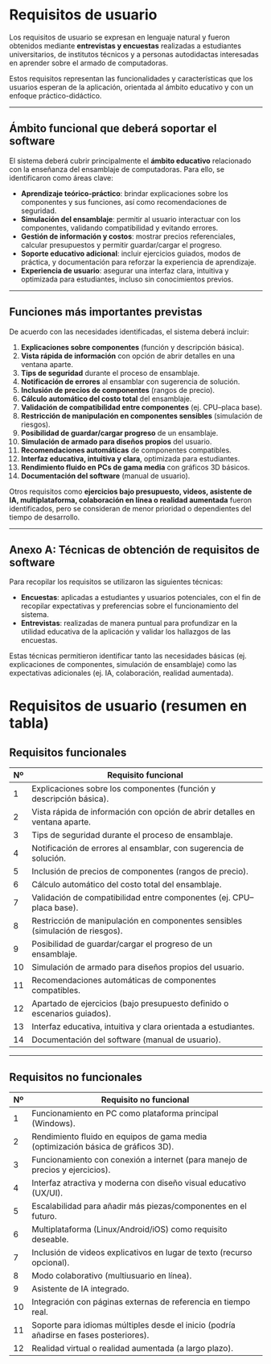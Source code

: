 # Requisitos de usuario  

Los requisitos de usuario se expresan en lenguaje natural y fueron obtenidos mediante **entrevistas y encuestas** realizadas a estudiantes universitarios, de institutos técnicos y a personas autodidactas interesadas en aprender sobre el armado de computadoras.  

Estos requisitos representan las funcionalidades y características que los usuarios esperan de la aplicación, orientada al ámbito educativo y con un enfoque práctico-didáctico.  

---

## Ámbito funcional que deberá soportar el software  

El sistema deberá cubrir principalmente el **ámbito educativo** relacionado con la enseñanza del ensamblaje de computadoras. Para ello, se identificaron como áreas clave:  

- **Aprendizaje teórico-práctico**: brindar explicaciones sobre los componentes y sus funciones, así como recomendaciones de seguridad.  
- **Simulación del ensamblaje**: permitir al usuario interactuar con los componentes, validando compatibilidad y evitando errores.  
- **Gestión de información y costos**: mostrar precios referenciales, calcular presupuestos y permitir guardar/cargar el progreso.  
- **Soporte educativo adicional**: incluir ejercicios guiados, modos de práctica, y documentación para reforzar la experiencia de aprendizaje.  
- **Experiencia de usuario**: asegurar una interfaz clara, intuitiva y optimizada para estudiantes, incluso sin conocimientos previos.  

---

## Funciones más importantes previstas  

De acuerdo con las necesidades identificadas, el sistema deberá incluir:  

1. **Explicaciones sobre componentes** (función y descripción básica).  
2. **Vista rápida de información** con opción de abrir detalles en una ventana aparte.  
3. **Tips de seguridad** durante el proceso de ensamblaje.  
4. **Notificación de errores** al ensamblar con sugerencia de solución.  
5. **Inclusión de precios de componentes** (rangos de precio).  
6. **Cálculo automático del costo total** del ensamblaje.  
7. **Validación de compatibilidad entre componentes** (ej. CPU–placa base).  
8. **Restricción de manipulación en componentes sensibles** (simulación de riesgos).  
9. **Posibilidad de guardar/cargar progreso** de un ensamblaje.  
10. **Simulación de armado para diseños propios** del usuario.  
11. **Recomendaciones automáticas** de componentes compatibles.  
12. **Interfaz educativa, intuitiva y clara**, optimizada para estudiantes.  
13. **Rendimiento fluido en PCs de gama media** con gráficos 3D básicos.  
14. **Documentación del software** (manual de usuario).  

Otros requisitos como **ejercicios bajo presupuesto, videos, asistente de IA, multiplataforma, colaboración en línea o realidad aumentada** fueron identificados, pero se consideran de menor prioridad o dependientes del tiempo de desarrollo.  

---

## Anexo A: Técnicas de obtención de requisitos de software  

Para recopilar los requisitos se utilizaron las siguientes técnicas:  

- **Encuestas**: aplicadas a estudiantes y usuarios potenciales, con el fin de recopilar expectativas y preferencias sobre el funcionamiento del sistema.  
- **Entrevistas**: realizadas de manera puntual para profundizar en la utilidad educativa de la aplicación y validar los hallazgos de las encuestas.  

Estas técnicas permitieron identificar tanto las necesidades básicas (ej. explicaciones de componentes, simulación de ensamblaje) como las expectativas adicionales (ej. IA, colaboración, realidad aumentada).  

# Requisitos de usuario (resumen en tabla)

## Requisitos funcionales

| Nº | Requisito funcional                                                                 |
|----|--------------------------------------------------------------------------------------|
| 1  | Explicaciones sobre los componentes (función y descripción básica).                  |
| 2  | Vista rápida de información con opción de abrir detalles en ventana aparte.          |
| 3  | Tips de seguridad durante el proceso de ensamblaje.                                  |
| 4  | Notificación de errores al ensamblar, con sugerencia de solución.                    |
| 5  | Inclusión de precios de componentes (rangos de precio).                              |
| 6  | Cálculo automático del costo total del ensamblaje.                                   |
| 7  | Validación de compatibilidad entre componentes (ej. CPU–placa base).                 |
| 8  | Restricción de manipulación en componentes sensibles (simulación de riesgos).        |
| 9  | Posibilidad de guardar/cargar el progreso de un ensamblaje.                          |
| 10 | Simulación de armado para diseños propios del usuario.                               |
| 11 | Recomendaciones automáticas de componentes compatibles.                              |
| 12 | Apartado de ejercicios (bajo presupuesto definido o escenarios guiados).             |
| 13 | Interfaz educativa, intuitiva y clara orientada a estudiantes.                       |
| 14 | Documentación del software (manual de usuario).                                      |

---

## Requisitos no funcionales

| Nº | Requisito no funcional                                                               |
|----|---------------------------------------------------------------------------------------|
| 1  | Funcionamiento en PC como plataforma principal (Windows).                             |
| 2  | Rendimiento fluido en equipos de gama media (optimización básica de gráficos 3D).     |
| 3  | Funcionamiento con conexión a internet (para manejo de precios y ejercicios).         |
| 4  | Interfaz atractiva y moderna con diseño visual educativo (UX/UI).                     |
| 5  | Escalabilidad para añadir más piezas/componentes en el futuro.                        |
| 6  | Multiplataforma (Linux/Android/iOS) como requisito deseable.                          |
| 7  | Inclusión de videos explicativos en lugar de texto (recurso opcional).                |
| 8  | Modo colaborativo (multiusuario en línea).                                            |
| 9  | Asistente de IA integrado.                                                            |
| 10 | Integración con páginas externas de referencia en tiempo real.                        |
| 11 | Soporte para idiomas múltiples desde el inicio (podría añadirse en fases posteriores).|
| 12 | Realidad virtual o realidad aumentada (a largo plazo).                                |

